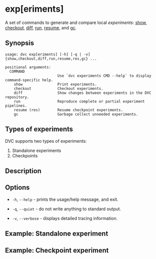 # exp[eriments]

A set of commands to generate and compare local _experiments_:
[show](/doc/command-reference/exp/show),
[checkout](/doc/command-reference/exp/show),
[diff](/doc/command-reference/exp/diff), [run](/doc/command-reference/exp/run),
[resume](/doc/command-reference/exp/resume), and
[gc](/doc/command-reference/exp/gc).

## Synopsis

```usage
usage: dvc exp[eriments] [-h] [-q | -v] {show,checkout,diff,run,resume,res,gc} ...

positional arguments:
  COMMAND
                        Use `dvc experiments CMD --help` to display command-specific help.
    show                Print experiments.
    checkout            Checkout experiments.
    diff                Show changes between experiments in the DVC repository.
    run                 Reproduce complete or partial experiment pipelines.
    resume (res)        Resume checkpoint experiments.
    gc                  Garbage collect unneeded experiments.
```

## Types of experiments

DVC supports two types of experiments:

1. Standalone experiments
2. Checkpoints

## Description

## Options

- `-h`, `--help` - prints the usage/help message, and exit.

- `-q`, `--quiet` - do not write anything to standard output.

- `-v`, `--verbose` - displays detailed tracing information.

## Example: Standalone experiment

## Example: Checkpoint experiment
